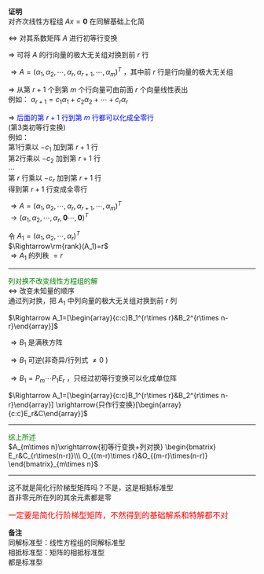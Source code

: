 **证明**  
对齐次线性方程组 $Ax=\mathbf0$ 在同解基础上化简  
  
 $\Leftrightarrow$ 对其系数矩阵 $A$ 进行初等行变换  
  
 $\Rightarrow$ 可将 $A$ 的行向量的极大无关组对换到前 $r$ 行  
  
 $\Rightarrow A=(\alpha_1,\alpha_2,\cdots,  
\alpha_r,\alpha_{r+1},\cdots,\alpha_m)^T$ ，其中前 $r$ 行是行向量的极大无关组  
  
 $\Rightarrow$ 从第 $r+1$ 个到第 $m$ 个行向量可由前面 $r$ 个向量线性表出  
例如： $\alpha_{r+1}=c_1\alpha_1+c_2\alpha_2  
+\cdots+c_r\alpha_r$  
  
 $\Rightarrow$ <font color=blue>后面的第 $r+1$ 行到第 $m$ 行都可以化成全零行</font>  
(第3类初等行变换)  
例如：  
第1行乘以 $-c_1$ 加到第 $r+1$ 行  
第2行乘以 $-c_2$ 加到第 $r+1$ 行  
 $\cdots$  
第 $r$ 行乘以 $-c_r$ 加到第 $r+1$ 行  
得到第 $r+1$ 行变成全零行  
  
 $\Rightarrow A=(\alpha_1,\alpha_2,\cdots,  
\alpha_r,\alpha_{r+1},\cdots,\alpha_m)^T$  
 $\longrightarrow(\alpha_1,\alpha_2,\cdots,  
\alpha_r,\mathbf0\cdots,\mathbf0)^T$  
  
令 $A_1=(\alpha_1,\alpha_2,\cdots,\alpha_r)^T$  
 $\Rightarrow\rm{rank}(A_1)=r$  
 $\Rightarrow A_1$ 的列秩 $=r$  
  
---  
  
<font color=green>列对换不改变线性方程组的解</font>  
 $\Leftrightarrow$ 改变未知量的顺序  
通过列对换，把 $A_1$ 中列向量的极大无关组对换到前 $r$ 列  
  
 $\Rightarrow  
A_1=[\begin{array}{c:c}B_1^{r\times r}&B_2^{r\times n-r}\end{array}]$  
  
 $\Rightarrow B_1$ 是满秩方阵  
  
 $\Rightarrow B_1$ 可逆(非奇异/行列式 $\neq0$ )  
  
 $\Rightarrow B_1=P_m\cdots P_1E_r$ ，只经过初等行变换可以化成单位阵  
  
 $\Rightarrow  
A_1=[\begin{array}{c:c}B_1^{r\times r}&B_2^{r\times n-r}\end{array}]  
\xrightarrow{只作行变换}[\begin{array}{c:c}E_r&C\end{array}]$  
  
---  
  
<font color=green>综上所述</font>  
 $A_{m\times n}\xrightarrow{初等行变换+列对换}  
\begin{bmatrix}  
E_r&C_{r\times(n-r)}\\\  
O_{(m-r)\times r}&O_{(m-r)\times(n-r)}  
\end{bmatrix}_{m\times n}$  
  
---  
  
这不就是简化行阶梯型矩阵吗？不是，这是相抵标准型  
首非零元所在列的其余元素都是零  
  
<font color=red size=3>一定要是简化行阶梯型矩阵，不然得到的基础解系和特解都不对</font>  
  
**备注**  
同解标准型：线性方程组的同解标准型  
相抵标准型：矩阵的相抵标准型  
都是标准型  
